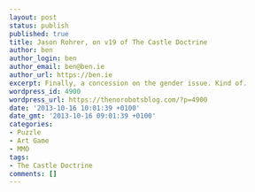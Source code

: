```yaml
---
layout: post
status: publish
published: true
title: Jason Rohrer, on v19 of The Castle Doctrine
author: ben
author_login: ben
author_email: ben@ben.ie
author_url: https://ben.ie
excerpt: Finally, a concession on the gender issue. Kind of.
wordpress_id: 4900
wordpress_url: https://thenorobotsblog.com/?p=4900
date: '2013-10-16 10:01:39 +0100'
date_gmt: '2013-10-16 09:01:39 +0100'
categories:
- Puzzle
- Art Game
- MMO
tags:
- The Castle Doctrine
comments: []
---
```


